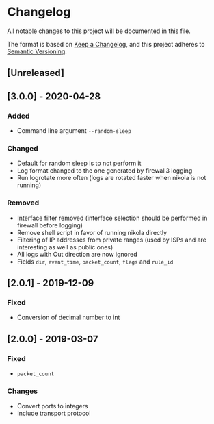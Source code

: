 # Changelog
All notable changes to this project will be documented in this file.

The format is based on [Keep a Changelog](https://keepachangelog.com/en/1.0.0/),
and this project adheres to [Semantic Versioning](https://semver.org/spec/v2.0.0.html).

## [Unreleased]

## [3.0.0] - 2020-04-28
### Added
- Command line argument `--random-sleep`

### Changed
- Default for random sleep is to not perform it
- Log format changed to the one generated by firewall3 logging
- Run logrotate more often (logs are rotated faster when nikola is not running)

### Removed
- Interface filter removed (interface selection should be performed in firewall
  before logging)
- Remove shell script in favor of running nikola directly
- Filtering of IP addresses from private ranges (used by ISPs and are interesting
  as well as public ones)
- All logs with Out direction are now ignored
- Fields `dir`, `event_time`, `packet_count`, `flags` and `rule_id`


## [2.0.1] - 2019-12-09
### Fixed
- Conversion of decimal number to int

## [2.0.0] - 2019-03-07
### Fixed
- `packet_count`

### Changes
- Convert ports to integers
- Include transport protocol
